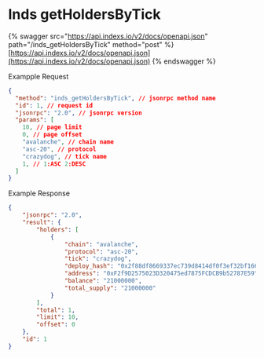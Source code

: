 # Inds getHoldersByTick

{% swagger src="https://api.indexs.io/v2/docs/openapi.json" path="/inds_getHoldersByTick" method="post" %}
[https://api.indexs.io/v2/docs/openapi.json](https://api.indexs.io/v2/docs/openapi.json)
{% endswagger %}

Exampple Request

```json
{
  "method": "inds_getHoldersByTick", // jsonrpc method name
  "id": 1, // request id
  "jsonrpc": "2.0", // jsonrpc version
  "params": [
    10, // page limit
    0, // page offset
    "avalanche", // chain name
    "asc-20", // protocol
    "crazydog", // tick name
    1, // 1:ASC 2:DESC
  ]
}
```

Example Response

```json
{
    "jsonrpc": "2.0",
    "result": {
        "holders": [
            {
                "chain": "avalanche",
                "protocol": "asc-20",
                "tick": "crazydog",
                "deploy_hash": "0x2f88df8669337ec739d8414df0f3ef32bf166cb73233c965e805b7fa54eef1f2",
                "address": "0xF2f9D2575023D320475ed7875FCDCB9b52787E59",
                "balance": "21000000",
                "total_supply": "21000000"
            }
        ],
        "total": 1,
        "limit": 10,
        "offset": 0
    },
    "id": 1
}
```
